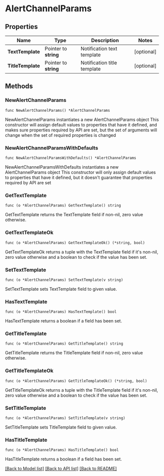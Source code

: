 # AlertChannelParams

## Properties

Name | Type | Description | Notes
------------ | ------------- | ------------- | -------------
**TextTemplate** | Pointer to **string** | Notification text template | [optional] 
**TitleTemplate** | Pointer to **string** | Notification title template | [optional] 

## Methods

### NewAlertChannelParams

`func NewAlertChannelParams() *AlertChannelParams`

NewAlertChannelParams instantiates a new AlertChannelParams object
This constructor will assign default values to properties that have it defined,
and makes sure properties required by API are set, but the set of arguments
will change when the set of required properties is changed

### NewAlertChannelParamsWithDefaults

`func NewAlertChannelParamsWithDefaults() *AlertChannelParams`

NewAlertChannelParamsWithDefaults instantiates a new AlertChannelParams object
This constructor will only assign default values to properties that have it defined,
but it doesn't guarantee that properties required by API are set

### GetTextTemplate

`func (o *AlertChannelParams) GetTextTemplate() string`

GetTextTemplate returns the TextTemplate field if non-nil, zero value otherwise.

### GetTextTemplateOk

`func (o *AlertChannelParams) GetTextTemplateOk() (*string, bool)`

GetTextTemplateOk returns a tuple with the TextTemplate field if it's non-nil, zero value otherwise
and a boolean to check if the value has been set.

### SetTextTemplate

`func (o *AlertChannelParams) SetTextTemplate(v string)`

SetTextTemplate sets TextTemplate field to given value.

### HasTextTemplate

`func (o *AlertChannelParams) HasTextTemplate() bool`

HasTextTemplate returns a boolean if a field has been set.

### GetTitleTemplate

`func (o *AlertChannelParams) GetTitleTemplate() string`

GetTitleTemplate returns the TitleTemplate field if non-nil, zero value otherwise.

### GetTitleTemplateOk

`func (o *AlertChannelParams) GetTitleTemplateOk() (*string, bool)`

GetTitleTemplateOk returns a tuple with the TitleTemplate field if it's non-nil, zero value otherwise
and a boolean to check if the value has been set.

### SetTitleTemplate

`func (o *AlertChannelParams) SetTitleTemplate(v string)`

SetTitleTemplate sets TitleTemplate field to given value.

### HasTitleTemplate

`func (o *AlertChannelParams) HasTitleTemplate() bool`

HasTitleTemplate returns a boolean if a field has been set.


[[Back to Model list]](../README.md#documentation-for-models) [[Back to API list]](../README.md#documentation-for-api-endpoints) [[Back to README]](../README.md)


